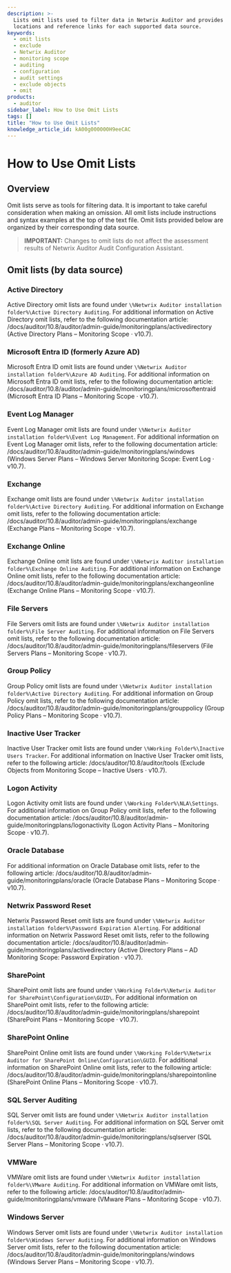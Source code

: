 ```yaml
---
description: >-
  Lists omit lists used to filter data in Netwrix Auditor and provides the file
  locations and reference links for each supported data source.
keywords:
  - omit lists
  - exclude
  - Netwrix Auditor
  - monitoring scope
  - auditing
  - configuration
  - audit settings
  - exclude objects
  - omit
products:
  - auditor
sidebar_label: How to Use Omit Lists
tags: []
title: "How to Use Omit Lists"
knowledge_article_id: kA00g000000H9eeCAC
---
```


# How to Use Omit Lists

## Overview

Omit lists serve as tools for filtering data. It is important to take careful consideration when making an omission. All omit lists include instructions and syntax examples at the top of the text file. Omit lists provided below are organized by their corresponding data source.

> **IMPORTANT:** Changes to omit lists do not affect the assessment results of Netwrix Auditor Audit Configuration Assistant.

## Omit lists (by data source)

### Active Directory

Active Directory omit lists are found under `\%Netwrix Auditor installation folder%\Active Directory Auditing`. For additional information on Active Directory omit lists, refer to the following documentation article: /docs/auditor/10.8/auditor/admin-guide/monitoringplans/activedirectory (Active Directory Plans – Monitoring Scope · v10.7).

### Microsoft Entra ID (formerly Azure AD)

Microsoft Entra ID omit lists are found under `\%Netwrix Auditor installation folder%\Azure AD Auditing`. For additional information on Microsoft Entra ID omit lists, refer to the following documentation article: /docs/auditor/10.8/auditor/admin-guide/monitoringplans/microsoftentraid (Microsoft Entra ID Plans – Monitoring Scope · v10.7).

### Event Log Manager

Event Log Manager omit lists are found under `\%Netwrix Auditor installation folder%\Event Log Management`. For additional information on Event Log Manager omit lists, refer to the following documentation article: /docs/auditor/10.8/auditor/admin-guide/monitoringplans/windows (Windows Server Plans – Windows Server Monitoring Scope: Event Log · v10.7).

### Exchange

Exchange omit lists are found under `\%Netwrix Auditor installation folder%\Active Directory Auditing`. For additional information on Exchange omit lists, refer to the following documentation article: /docs/auditor/10.8/auditor/admin-guide/monitoringplans/exchange (Exchange Plans – Monitoring Scope · v10.7).

### Exchange Online

Exchange Online omit lists are found under `\%Netwrix Auditor installation folder%\Exchange Online Auditing`. For additional information on Exchange Online omit lists, refer to the following documentation article: /docs/auditor/10.8/auditor/admin-guide/monitoringplans/exchangeonline (Exchange Online Plans – Monitoring Scope · v10.7).

### File Servers

File Servers omit lists are found under `\%Netwrix Auditor installation folder%\File Server Auditing`. For additional information on File Servers omit lists, refer to the following documentation article: /docs/auditor/10.8/auditor/admin-guide/monitoringplans/fileservers (File Servers Plans – Monitoring Scope · v10.7).

### Group Policy

Group Policy omit lists are found under `\%Netwrix Auditor installation folder%\Active Directory Auditing`. For additional information on Group Policy omit lists, refer to the following documentation article: /docs/auditor/10.8/auditor/admin-guide/monitoringplans/grouppolicy (Group Policy Plans – Monitoring Scope · v10.7).

### Inactive User Tracker

Inactive User Tracker omit lists are found under `\%Working Folder%\Inactive Users Tracker`. For additional information on Inactive User Tracker omit lists, refer to the following article: /docs/auditor/10.8/auditor/tools (Exclude Objects from Monitoring Scope – Inactive Users · v10.7).

### Logon Activity

Logon Activity omit lists are found under `\%Working Folder%\NLA\Settings`. For additional information on Group Policy omit lists, refer to the following documentation article: /docs/auditor/10.8/auditor/admin-guide/monitoringplans/logonactivity (Logon Activity Plans – Monitoring Scope · v10.7).

### Oracle Database

For additional information on Oracle Database omit lists, refer to the following article: /docs/auditor/10.8/auditor/admin-guide/monitoringplans/oracle (Oracle Database Plans – Monitoring Scope · v10.7).

### Netwrix Password Reset

Netwrix Password Reset omit lists are found under `\%Netwrix Auditor installation folder%\Password Expiration Alerting`. For additional information on Netwrix Password Reset omit lists, refer to the following documentation article: /docs/auditor/10.8/auditor/admin-guide/monitoringplans/activedirectory (Active Directory Plans – AD Monitoring Scope: Password Expiration · v10.7).

### SharePoint

SharePoint omit lists are found under `\%Working Folder%\Netwrix Auditor for SharePoint\Configuration\GUID\`. For additional information on SharePoint omit lists, refer to the following article: /docs/auditor/10.8/auditor/admin-guide/monitoringplans/sharepoint (SharePoint Plans – Monitoring Scope · v10.7).

### SharePoint Online

SharePoint Online omit lists are found under `\%Working Folder%\Netwrix Auditor for SharePoint Online\Configuration\GUID`. For additional information on SharePoint Online omit lists, refer to the following article: /docs/auditor/10.8/auditor/admin-guide/monitoringplans/sharepointonline (SharePoint Online Plans – Monitoring Scope · v10.7).

### SQL Server Auditing

SQL Server omit lists are found under `\%Netwrix Auditor installation folder%\SQL Server Auditing`. For additional information on SQL Server omit lists, refer to the following documentation article: /docs/auditor/10.8/auditor/admin-guide/monitoringplans/sqlserver (SQL Server Plans – Monitoring Scope · v10.7).

### VMWare

VMWare omit lists are found under `\%Netwrix Auditor installation folder%\VMware Auditing`. For additional information on VMWare omit lists, refer to the following article: /docs/auditor/10.8/auditor/admin-guide/monitoringplans/vmware (VMware Plans – Monitoring Scope · v10.7).

### Windows Server

Windows Server omit lists are found under `\%Netwrix Auditor installation folder%\Windows Server Auditing`. For additional information on Windows Server omit lists, refer to the following documentation article: /docs/auditor/10.8/auditor/admin-guide/monitoringplans/windows (Windows Server Plans – Monitoring Scope · v10.7).
